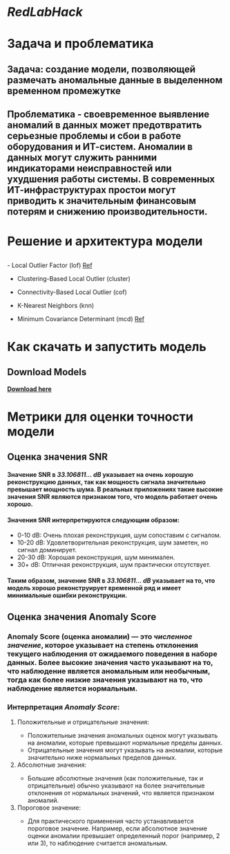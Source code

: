 <h1><i>RedLabHack</i></h1>
<h1>Задача и проблематика</h1>
<h2>
  Задача: создание модели, позволяющей размечать аномальные данные в выделенном временном промежутке
</h2>
<h2>
  <b>Проблематика</b> - своевременное выявление аномалий в данных может предотвратить серьезные проблемы и сбои в работе оборудования и ИТ-систем. 
  Аномалии в данных могут служить ранними индикаторами неисправностей или ухудшения работы системы. 
  В современных ИТ-инфраструктурах простои могут приводить к значительным финансовым потерям и снижению производительности.
</h2>
<h1>Решение и архитектура модели</h1>
<h2></h2>
- Local Outlier Factor (lof) <a href="https://scikit-learn.org/stable/auto_examples/neighbors/plot_lof_outlier_detection.html#:~:text=The%20Local%20Outlier%20Factor%20(LOF,with%20respect%20to%20its%20neighbors.">Ref</a>

- Clustering-Based Local Outlier (cluster)

- Connectivity-Based Local Outlier	(cof)

- K-Nearest Neighbors  (knn)

- Minimum Covariance Determinant (mcd) <a href="https://scikit-learn.org/stable/modules/generated/sklearn.covariance.MinCovDet.html"> Ref</a>
<h1>Как скачать и запустить модель</h1>
<h2>Download Models </h2>
<a href = "https://drive.google.com/file/d/1IrjoO7XTpBld4SzTkGnwtUcWiuTYF7fH/view?usp=drive_link" ><b>Download here </b> </a>
<h1>Метрики для оценки точности модели</h1>
<h2>Оценка значения <b>SNR</b></h2>

<h4>Значение <b>SNR</b> в <i>33.106811... dB</i> указывает на очень хорошую реконструкцию данных, так как мощность сигнала значительно превышает мощность шума. В реальных приложениях такие высокие значения <b>SNR</b> являются признаком того, что модель работает очень хорошо.</h4>

<h4>Значения <b>SNR</b> интерпретируются следующим образом:</h4>

<ul>
    <li>0-10 dB: Очень плохая реконструкция, шум сопоставим с сигналом.</li>
    <li>10-20 dB: Удовлетворительная реконструкция, шум заметен, но сигнал доминирует.</li>
    <li>20-30 dB: Хорошая реконструкция, шум минимален.</li>
    <li>30+ dB: Отличная реконструкция, шум практически отсутствует.</li>
</ul>
<h4>Таким образом, значение <b>SNR</b> в <i>33.106811... dB</i> указывает на то, что модель хорошо реконструирует временной ряд и имеет минимальные ошибки реконструкции.</h4>

<h2>Оценка значения <b>Anomaly Score</b></h2>
<h3><b>Anomaly Score (оценка аномалии)</b> — это <i>численное значение</i>, которое указывает на степень отклонения текущего наблюдения от ожидаемого поведения в наборе данных. Более высокие значения часто указывают на то, что наблюдение является аномальным или необычным, тогда как более низкие значения указывают на то, что наблюдение является нормальным.</h3>

<h3>Интерпретация <i>Anomaly Score</i>:</h3>
<ol>
    <li>Положительные и отрицательные значения:</li>
    <ul>
        <li>Положительные значения аномальных оценок могут указывать на аномалии, которые превышают нормальные пределы данных.</li>
        <li>Отрицательные значения могут указывать на аномалии, которые значительно ниже нормальных пределов данных.</li>
    </ul>
    <li>Абсолютные значения:</li>
    <ul>
        <li>Большие абсолютные значения (как положительные, так и отрицательные) обычно указывают на более значительные отклонения от нормальных значений, что является признаком аномалий.</li>
    </ul>
    <li>Пороговое значение:</li>
    <ul>
        <li>Для практического применения часто устанавливается пороговое значение. Например, если абсолютное значение оценки аномалии превышает определенный порог (например, 2 или 3), то наблюдение считается аномальным.</li>
    </ul>
</ol>
